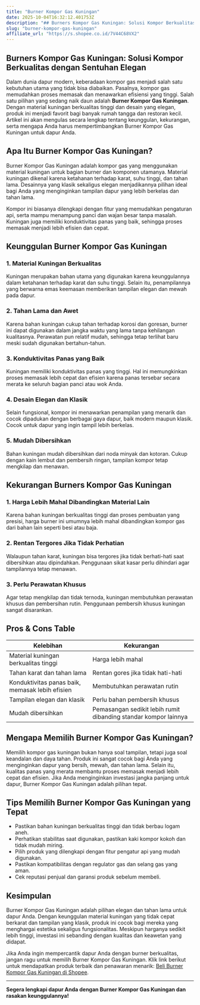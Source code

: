 ```yaml
---
title: "Burner Kompor Gas Kuningan"
date: 2025-10-04T16:32:12.401753Z
description: "## Burners Kompor Gas Kuningan: Solusi Kompor Berkualitas dengan Sentuhan Elegan..."
slug: "burner-kompor-gas-kuningan"
affiliate_url: "https://s.shopee.co.id/7V44C68VX2"
---
```

## Burners Kompor Gas Kuningan: Solusi Kompor Berkualitas dengan Sentuhan Elegan

Dalam dunia dapur modern, keberadaan kompor gas menjadi salah satu kebutuhan utama yang tidak bisa diabaikan. Pasalnya, kompor gas memudahkan proses memasak dan menawarkan efisiensi yang tinggi. Salah satu pilihan yang sedang naik daun adalah **Burner Kompor Gas Kuningan**. Dengan material kuningan berkualitas tinggi dan desain yang elegan, produk ini menjadi favorit bagi banyak rumah tangga dan restoran kecil. Artikel ini akan mengulas secara lengkap tentang keunggulan, kekurangan, serta mengapa Anda harus mempertimbangkan Burner Kompor Gas Kuningan untuk dapur Anda.

## Apa Itu Burner Kompor Gas Kuningan?

Burner Kompor Gas Kuningan adalah kompor gas yang menggunakan material kuningan untuk bagian burner dan komponen utamanya. Material kuningan dikenal karena ketahanan terhadap karat, suhu tinggi, dan tahan lama. Desainnya yang klasik sekaligus elegan menjadikannya pilihan ideal bagi Anda yang menginginkan tampilan dapur yang lebih berkelas dan tahan lama.

Kompor ini biasanya dilengkapi dengan fitur yang memudahkan pengaturan api, serta mampu menampung panci dan wajan besar tanpa masalah. Kuningan juga memiliki konduktivitas panas yang baik, sehingga proses memasak menjadi lebih efisien dan cepat.

## Keunggulan Burner Kompor Gas Kuningan

### 1. Material Kuningan Berkualitas
Kuningan merupakan bahan utama yang digunakan karena keunggulannya dalam ketahanan terhadap karat dan suhu tinggi. Selain itu, penampilannya yang berwarna emas keemasan memberikan tampilan elegan dan mewah pada dapur.

### 2. Tahan Lama dan Awet
Karena bahan kuningan cukup tahan terhadap korosi dan goresan, burner ini dapat digunakan dalam jangka waktu yang lama tanpa kehilangan kualitasnya. Perawatan pun relatif mudah, sehingga tetap terlihat baru meski sudah digunakan bertahun-tahun.

### 3. Konduktivitas Panas yang Baik
Kuningan memiliki konduktivitas panas yang tinggi. Hal ini memungkinkan proses memasak lebih cepat dan efisien karena panas tersebar secara merata ke seluruh bagian panci atau wok Anda.

### 4. Desain Elegan dan Klasik
Selain fungsional, kompor ini menawarkan penampilan yang menarik dan cocok dipadukan dengan berbagai gaya dapur, baik modern maupun klasik. Cocok untuk dapur yang ingin tampil lebih berkelas.

### 5. Mudah Dibersihkan
Bahan kuningan mudah dibersihkan dari noda minyak dan kotoran. Cukup dengan kain lembut dan pembersih ringan, tampilan kompor tetap mengkilap dan menawan.

## Kekurangan Burners Kompor Gas Kuningan

### 1. Harga Lebih Mahal Dibandingkan Material Lain
Karena bahan kuningan berkualitas tinggi dan proses pembuatan yang presisi, harga burner ini umumnya lebih mahal dibandingkan kompor gas dari bahan lain seperti besi atau baja.

### 2. Rentan Tergores Jika Tidak Perhatian
Walaupun tahan karat, kuningan bisa tergores jika tidak berhati-hati saat dibersihkan atau dipindahkan. Penggunaan sikat kasar perlu dihindari agar tampilannya tetap menawan.

### 3. Perlu Perawatan Khusus
Agar tetap mengkilap dan tidak ternoda, kuningan membutuhkan perawatan khusus dan pembersihan rutin. Penggunaan pembersih khusus kuningan sangat disarankan.

## Pros & Cons Table

| Kelebihan                                   | Kekurangan                                   |
|----------------------------------------------|----------------------------------------------|
| Material kuningan berkualitas tinggi        | Harga lebih mahal                         |
| Tahan karat dan tahan lama                  | Rentan gores jika tidak hati-hati         |
| Konduktivitas panas baik, memasak lebih efisien | Membutuhkan perawatan rutin            |
| Tampilan elegan dan klasik                   | Perlu bahan pembersih khusus              |
| Mudah dibersihkan                          | Pemasangan sedikit lebih rumit dibanding standar kompor lainnya |

## Mengapa Memilih Burner Kompor Gas Kuningan?

Memilih kompor gas kuningan bukan hanya soal tampilan, tetapi juga soal keandalan dan daya tahan. Produk ini sangat cocok bagi Anda yang menginginkan dapur yang bersih, mewah, dan tahan lama. Selain itu, kualitas panas yang merata membantu proses memasak menjadi lebih cepat dan efisien. Jika Anda menginginkan investasi jangka panjang untuk dapur, Burner Kompor Gas Kuningan adalah pilihan tepat.

## Tips Memilih Burner Kompor Gas Kuningan yang Tepat

- Pastikan bahan kuningan berkualitas tinggi dan tidak berbau logam aneh.
- Perhatikan stabilitas saat digunakan, pastikan kaki kompor kokoh dan tidak mudah miring.
- Pilih produk yang dilengkapi dengan fitur pengatur api yang mudah digunakan.
- Pastikan kompatibilitas dengan regulator gas dan selang gas yang aman.
- Cek reputasi penjual dan garansi produk sebelum membeli.

## Kesimpulan

Burner Kompor Gas Kuningan adalah pilihan elegan dan tahan lama untuk dapur Anda. Dengan keunggulan material kuningan yang tidak cepat berkarat dan tampilan yang klasik, produk ini cocok bagi mereka yang menghargai estetika sekaligus fungsionalitas. Meskipun harganya sedikit lebih tinggi, investasi ini sebanding dengan kualitas dan keawetan yang didapat.

Jika Anda ingin mempercantik dapur Anda dengan burner berkualitas, jangan ragu untuk memilih Burner Kompor Gas Kuningan. Klik link berikut untuk mendapatkan produk terbaik dan penawaran menarik: [Beli Burner Kompor Gas Kuningan di Shopee](https://s.shopee.co.id/7V44C68VX2).

---

**Segera lengkapi dapur Anda dengan Burner Kompor Gas Kuningan dan rasakan keunggulannya!**